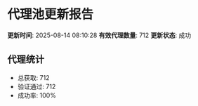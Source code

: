 # 代理池更新报告

**更新时间**: 2025-08-14 08:10:28
**有效代理数量**: 712
**更新状态**:  成功

## 代理统计
- 总获取: 712
- 验证通过: 712
- 成功率: 100%
